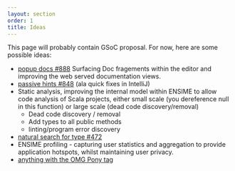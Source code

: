 ```yaml
---
layout: section
order: 1
title: Ideas
---
```


This page will probably contain GSoC proposal.
For now, here are some possible ideas:

- [popup docs #888](https://github.com/ensime/ensime-server/issues/888)  Surfacing Doc fragements within the editor and improving the web served documentation views.
- [passive hints #848](https://github.com/ensime/ensime-server/issues/848) (ala quick fixes in IntelliJ)
- Static analysis, improving the internal model within ENSIME to allow code analysis of Scala projects, either small scale (you dereference null in this function) or large scale (dead code discovery/removal)
  - Dead code discovery / removal
  - Add types to all public methods
  - linting/program error discovery
- [natural search for type #472](https://github.com/ensime/ensime-server/issues/472)
- ENSIME profiling - capturing user statistics and aggregation to provide application hotspots, whilst maintaining user privacy.
- [anything with the OMG Pony tag](https://github.com/ensime/ensime-server/issues?q=is%3Aopen+is%3Aissue+label%3A%22OMG%21+Ponies%21%22)
